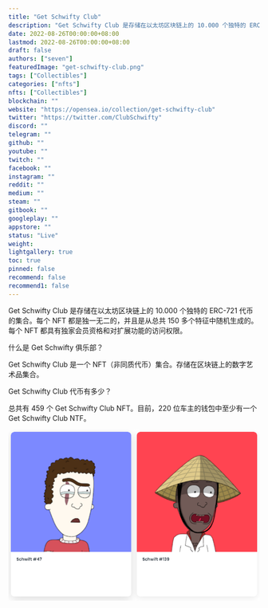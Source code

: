 ```yaml
---
title: "Get Schwifty Club"
description: "Get Schwifty Club 是存储在以太坊区块链上的 10.000 个独特的 ERC-721 代币的集合。每个 NFT 都是独一无二的，并且是从总共 150 多个特征中随机生成的。每个 NFT 都具有独家会员资格和对扩展功能的访问权限。"
date: 2022-08-26T00:00:00+08:00
lastmod: 2022-08-26T00:00:00+08:00
draft: false
authors: ["seven"]
featuredImage: "get-schwifty-club.png"
tags: ["Collectibles"]
categories: ["nfts"]
nfts: ["Collectibles"]
blockchain: ""
website: "https://opensea.io/collection/get-schwifty-club"
twitter: "https://twitter.com/ClubSchwifty"
discord: ""
telegram: ""
github: ""
youtube: ""
twitch: ""
facebook: ""
instagram: ""
reddit: ""
medium: ""
steam: ""
gitbook: ""
googleplay: ""
appstore: ""
status: "Live"
weight: 
lightgallery: true
toc: true
pinned: false
recommend: false
recommend1: false
---
```

Get Schwifty Club 是存储在以太坊区块链上的 10.000 个独特的 ERC-721 代币的集合。每个 NFT 都是独一无二的，并且是从总共 150 多个特征中随机生成的。每个 NFT 都具有独家会员资格和对扩展功能的访问权限。

什么是 Get Schwifty 俱乐部？

Get Schwifty Club 是一个 NFT（非同质代币）集合。存储在区块链上的数字艺术品集合。

Get Schwifty Club 代币有多少？

总共有 459 个 Get Schwifty Club NFT。目前，220 位车主的钱包中至少有一个 Get Schwifty Club NTF。

![nft](1661506791460.png)